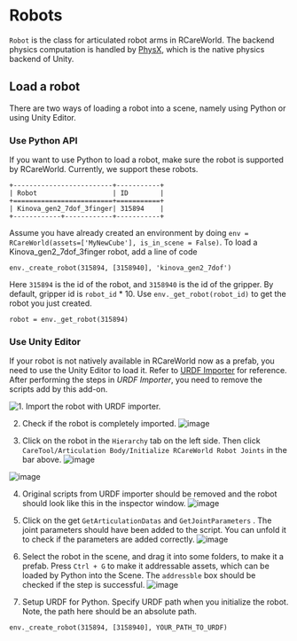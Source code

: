 # Robots
`Robot` is the class for articulated robot arms in RCareWorld. The backend physics computation is handled by [PhysX](https://docs.unity3d.com/2023.1/Documentation/Manual/PhysicsOverview.html), which is the native physics backend of Unity. 
## Load a robot
There are two ways of loading a robot into a scene, namely using Python or using Unity Editor.
### Use Python API
If you want to use Python to load a robot, make sure the robot is supported by RCareWorld. 
Currently, we support these robots. 


```eval_rst
+-------------------------+-----------+
| Robot                   | ID        | 
+=========================+===========+ 
| Kinova_gen2_7dof_3finger| 315894    | 
+------------+------------+-----------+ 
```

Assume you have already created an environment by doing `env = RCareWorld(assets=['MyNewCube'], is_in_scene = False)`. To load a Kinova_gen2_7dof_3finger robot, add a line of code
```
env._create_robot(315894, [3158940], 'kinova_gen2_7dof')
```
Here `315894` is the id of the robot, and `3158940` is the id of the gripper. By default, gripper id is `robot_id` * 10. Use `env._get_robot(robot_id)` to get the robot you just created.
```
robot = env._get_robot(315894)
```

### Use Unity Editor
If your robot is not natively available in RCareWorld now as a prefab, you need to use the Unity Editor to load it. Refer to [URDF Importer](https://github.com/Unity-Technologies/URDF-Importer#importing-the-robot-using-urdf-file) for reference.
After performing the steps in *URDF Importer*, you need to remove the scripts add by this add-on. 

![1. Import the robot with URDF importer.](https://user-images.githubusercontent.com/16759982/216427827-fbe4fcb1-e615-43bc-9d81-330b8c7205c8.png)

2. Check if the robot is completely imported.
![image](https://user-images.githubusercontent.com/16759982/216428034-d7cf6bd7-21dc-47da-8026-7fc663190b61.png)

3. Click on the robot in the `Hierarchy` tab on the left side. Then click `CareTool/Articulation Body/Initialize RCareWorld Robot Joints` in the bar above.
![image](https://user-images.githubusercontent.com/16759982/216428206-513cf1c2-f97b-40a2-b2a4-827548b0ec38.png)

![image](https://user-images.githubusercontent.com/16759982/216428412-16504e60-bd8e-4306-9d01-9e06fdb473aa.png)

4. Original scripts from URDF importer should be removed and the robot should look like this in the inspector window.
![image](https://user-images.githubusercontent.com/16759982/216428483-b19d7a2d-9730-4f2d-95e2-fb0739b61372.png)

5. Click on the get `GetArticulationDatas` and `GetJointParameters` . The joint parameters should have been added to the script. You can unfold it to check if the parameters are added correctly.
![image](https://user-images.githubusercontent.com/16759982/216429777-4e4ca04a-3ad8-4218-9f65-d001fc566a37.png)

6. Select the robot in the scene, and drag it into some folders, to make it a prefab. Press `Ctrl + G` to make it addressable assets, which can be loaded by Python into the Scene.
The `addressble` box should be checked if the step is successful.
![image](https://user-images.githubusercontent.com/16759982/216430606-41a6754b-ee63-408f-8243-3d94bc35d905.png)

7. Setup URDF for Python. Specify URDF path when you initialize the robot. Note, the path here should be an absolute path.
```
env._create_robot(315894, [3158940], YOUR_PATH_TO_URDF)
```
